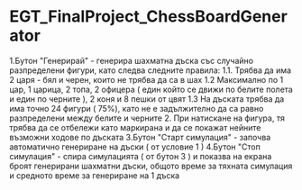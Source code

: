 # EGT_FinalProject_ChessBoardGenerator

1.Бутон "Генерирай" - генерира шахматна дъска със случайно разпределени фигури, като следва следните правила:
  1.1. Трябва да има 2 царя - бял и черен, които не трябва да са в шах
  1.2 Максимално по 1 цар, 1 царица, 2 топа, 2 офицера ( един който се движи по белите полета и един по черните ), 2 коня и 8 пешки от цвят
  1.3 На дъската трябва да има точно 24 фигури ( 75%), като не е задължително да са равно разпределени между белите и черните
2. При натискане на фигура, тя трябва да се отбележи като маркирана и да се покажат нейните възможни ходове по дъската
3.Бутон "Старт симулация" - започва автоматично генериране на дъски ( от условие 1 )
4.Бутон "Стоп симулация" - спира симулацията ( от бутон 3 ) и показва на екрана броят генерирани шахматни дъски, общото време за тяхната симулация и средното време за генериране на 1 дъска
